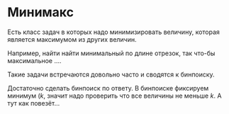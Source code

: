 # Минимакс

<!-- https://codeforces.com/edu/course/2/lesson/6/3 -->

Есть класс задач в которых надо минимизировать величину, которая является максимумом из других величин.

Например, найти найти минимальный по длине отрезок, так что-бы максимальное ....

Такие задачи встречаются довольно часто и сводятся к бинпоиску.

Достаточно сделать бинпоиск по ответу. В бинпоиске фиксируем минимум ($k$, значит надо проверить что все величины не меньше $k$. А тут как повезёт...
